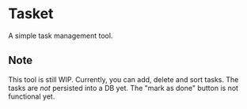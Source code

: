 Tasket
======

A simple task management tool.

Note
----

This tool is still WIP. Currently, you can add, delete and sort tasks. The tasks are *not* persisted into a DB yet. The "mark as done" button is not functional yet.